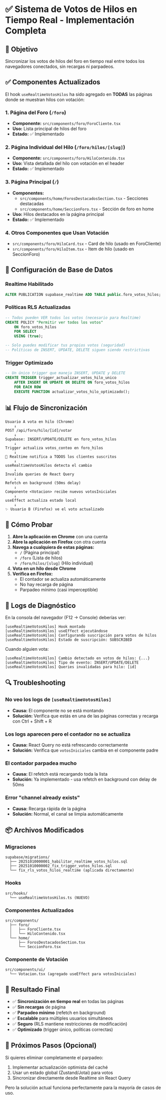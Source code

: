 # ✅ Sistema de Votos de Hilos en Tiempo Real - Implementación Completa

## 🎯 Objetivo

Sincronizar los votos de hilos del foro en tiempo real entre todos los navegadores conectados, sin recargas ni parpadeos.

## ✅ Componentes Actualizados

El hook `useRealtimeVotosHilos` ha sido agregado en **TODAS** las páginas donde se muestran hilos con votación:

### 1. **Página del Foro** (`/foro`)
- **Componente:** `src/components/foro/ForoCliente.tsx`
- **Uso:** Lista principal de hilos del foro
- **Estado:** ✅ Implementado

### 2. **Página Individual del Hilo** (`/foro/hilos/[slug]`)
- **Componente:** `src/components/foro/HiloContenido.tsx`
- **Uso:** Vista detallada del hilo con votación en el header
- **Estado:** ✅ Implementado

### 3. **Página Principal** (`/`)
- **Componentes:**
  - `src/components/home/ForosDestacadosSection.tsx` - Secciones destacadas
  - `src/components/home/SeccionForo.tsx` - Sección de foro en home
- **Uso:** Hilos destacados en la página principal
- **Estado:** ✅ Implementado

### 4. **Otros Componentes que Usan Votación**
- `src/components/foro/HiloCard.tsx` - Card de hilo (usado en ForoCliente)
- `src/components/foro/HiloItem.tsx` - Item de hilo (usado en SeccionForo)

## 🔧 Configuración de Base de Datos

### Realtime Habilitado
```sql
ALTER PUBLICATION supabase_realtime ADD TABLE public.foro_votos_hilos;
```

### Políticas RLS Actualizadas
```sql
-- Todos pueden VER todos los votos (necesario para Realtime)
CREATE POLICY "Permitir ver todos los votos"
    ON foro_votos_hilos
    FOR SELECT
    USING (true);

-- Solo puedes modificar tus propios votos (seguridad)
-- Políticas de INSERT, UPDATE, DELETE siguen siendo restrictivas
```

### Trigger Optimizado
```sql
-- Un único trigger que maneja INSERT, UPDATE y DELETE
CREATE TRIGGER trigger_actualizar_votos_hilo_unico
    AFTER INSERT OR UPDATE OR DELETE ON foro_votos_hilos
    FOR EACH ROW
    EXECUTE FUNCTION actualizar_votos_hilo_optimizado();
```

## 📊 Flujo de Sincronización

```
Usuario A vota en hilo (Chrome)
    ↓
POST /api/foro/hilo/[id]/votar
    ↓
Supabase: INSERT/UPDATE/DELETE en foro_votos_hilos
    ↓
Trigger actualiza votos_conteo en foro_hilos
    ↓
🔴 Realtime notifica a TODOS los clientes suscritos
    ↓
useRealtimeVotosHilos detecta el cambio
    ↓
Invalida queries de React Query
    ↓
Refetch en background (50ms delay)
    ↓
Componente <Votacion> recibe nuevos votosIniciales
    ↓
useEffect actualiza estado local
    ↓
✨ Usuario B (Firefox) ve el voto actualizado
```

## 🧪 Cómo Probar

1. **Abre la aplicación en Chrome** con una cuenta
2. **Abre la aplicación en Firefox** con otra cuenta
3. **Navega a cualquiera de estas páginas:**
   - `/` (Página principal)
   - `/foro` (Lista de hilos)
   - `/foro/hilos/[slug]` (Hilo individual)
4. **Vota en un hilo desde Chrome**
5. **Verifica en Firefox:**
   - El contador se actualiza automáticamente
   - No hay recarga de página
   - Parpadeo mínimo (casi imperceptible)

## 📝 Logs de Diagnóstico

En la consola del navegador (F12 → Console) deberías ver:

```
[useRealtimeVotosHilos] Hook montado
[useRealtimeVotosHilos] useEffect ejecutándose
[useRealtimeVotosHilos] Configurando suscripción para votos de hilos
[useRealtimeVotosHilos] Estado de suscripción: SUBSCRIBED
```

Cuando alguien vota:
```
[useRealtimeVotosHilos] Cambio detectado en votos de hilos: {...}
[useRealtimeVotosHilos] Tipo de evento: INSERT/UPDATE/DELETE
[useRealtimeVotosHilos] Queries invalidadas para hilo: [id]
```

## 🔍 Troubleshooting

### No veo los logs de `[useRealtimeVotosHilos]`
- **Causa:** El componente no se está montando
- **Solución:** Verifica que estás en una de las páginas correctas y recarga con Ctrl + Shift + R

### Los logs aparecen pero el contador no se actualiza
- **Causa:** React Query no está refrescando correctamente
- **Solución:** Verifica que `votosIniciales` cambia en el componente padre

### El contador parpadea mucho
- **Causa:** El refetch está recargando toda la lista
- **Solución:** Ya implementado - usa refetch en background con delay de 50ms

### Error "channel already exists"
- **Causa:** Recarga rápida de la página
- **Solución:** Normal, el canal se limpia automáticamente

## 📦 Archivos Modificados

### Migraciones
```
supabase/migrations/
  ├── 20251010000001_habilitar_realtime_votos_hilos.sql
  ├── 20251010000002_fix_trigger_votos_hilos.sql
  └── fix_rls_votos_hilos_realtime (aplicada directamente)
```

### Hooks
```
src/hooks/
  └── useRealtimeVotosHilos.ts (NUEVO)
```

### Componentes Actualizados
```
src/components/
  ├── foro/
  │   ├── ForoCliente.tsx
  │   └── HiloContenido.tsx
  └── home/
      ├── ForosDestacadosSection.tsx
      └── SeccionForo.tsx
```

### Componente de Votación
```
src/components/ui/
  └── Votacion.tsx (agregado useEffect para votosIniciales)
```

## 🎉 Resultado Final

- ✅ **Sincronización en tiempo real** en todas las páginas
- ✅ **Sin recargas** de página
- ✅ **Parpadeo mínimo** (refetch en background)
- ✅ **Escalable** para múltiples usuarios simultáneos
- ✅ **Seguro** (RLS mantiene restricciones de modificación)
- ✅ **Optimizado** (trigger único, políticas correctas)

## 🚀 Próximos Pasos (Opcional)

Si quieres eliminar completamente el parpadeo:
1. Implementar actualización optimista del caché
2. Usar un estado global (Zustand/Jotai) para votos
3. Sincronizar directamente desde Realtime sin React Query

Pero la solución actual funciona perfectamente para la mayoría de casos de uso.

